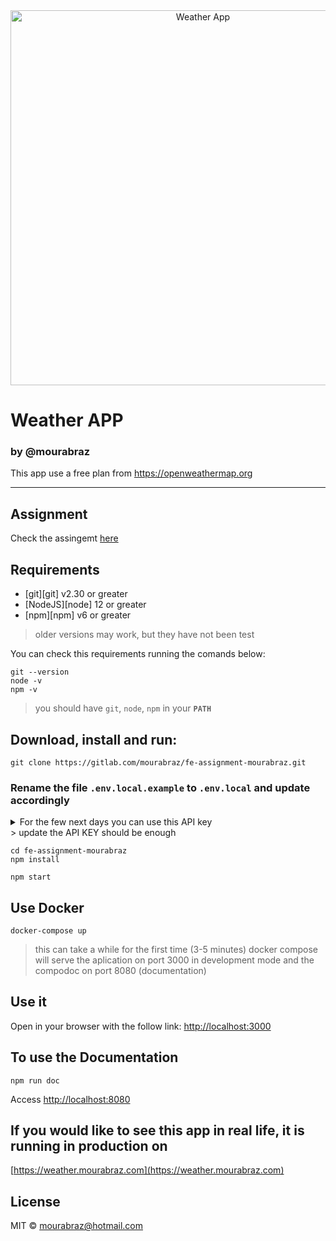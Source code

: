 <div align="center">
    <img width=600 alt="Weather App" src=""/>
</div>

<h1>Weather APP</h1>
<h3>by @mourabraz</h3>

<p>
  This app use a free plan from <a href="https://openweathermap.org">https://openweathermap.org</a>
</p>

<hr />

## Assignment

Check the assingemt [here](https://gitlab.com/mourabraz/fe-assignment-mourabraz/-/blob/master/README-assignment.md)

## Requirements

- [git][git] v2.30 or greater
- [NodeJS][node] 12 or greater
- [npm][npm] v6 or greater

> older versions may work, but they have not been test

You can check this requirements running the comands below:

```shell
git --version
node -v
npm -v
```

> you should have `git`, `node`, `npm` in your **`PATH`**

## Download, install and run:

```shel
git clone https://gitlab.com/mourabraz/fe-assignment-mourabraz.git
```

### Rename the file `.env.local.example` to `.env.local` and update accordingly

<details>
  <summary>For the few next days you can use this API key</summary>
```
REACT_APP_API_KEY=ff4b75ba8b9484ae3728a24c7d581d87
```
</details>
> update the API KEY should be enough

```shel
cd fe-assignment-mourabraz
npm install
```

```shel
npm start
```

## Use Docker

```
docker-compose up
```

> this can take a while for the first time (3-5 minutes)
> docker compose will serve the aplication on port 3000 in development mode and the compodoc on port 8080 (documentation)

## Use it

Open in your browser with the follow link:
[http://localhost:3000](http://localhost:3000)

## To use the Documentation

```shel
npm run doc
```

Access [http://localhost:8080](http://localhost:8080)

## If you would like to see this app in real life, it is running in production on

[https://weather.mourabraz.com](https://weather.mourabraz.com)

## License

MIT © mourabraz@hotmail.com
